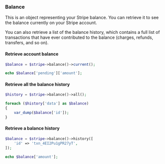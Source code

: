 ### Balance

This is an object representing your Stripe balance. You can retrieve it to see the balance currently on your Stripe account.

You can also retrieve a list of the balance history, which contains a full list of transactions that have ever contributed to the balance (charges, refunds, transfers, and so on).

#### Retrieve account balance

```php
$balance = $stripe->balance()->current();

echo $balance['pending']['amount'];
```

#### Retrieve all the balance history

```php
$history = $stripe->balance()->all();

foreach ($history['data'] as $balance)
{
	var_dump($balance['id']);
}
```

#### Retrieve a balance history

```php
$balance = $stripe->balance()->history([
	'id' => 'txn_4EI2Pu1gPR27yT',
]);

echo $balance['amount'];
```
